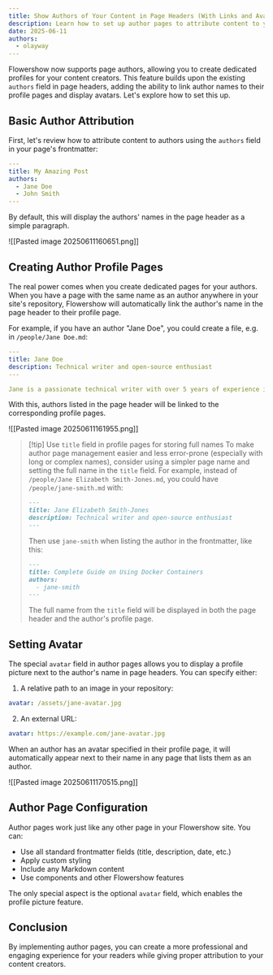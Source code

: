 ```yaml
---
title: Show Authors of Your Content in Page Headers (With Links and Avatars)
description: Learn how to set up author pages to attribute content to your creators with links to custom profiles page and avatars.
date: 2025-06-11
authors:
  - olayway
---
```


Flowershow now supports page authors, allowing you to create dedicated profiles for your content creators. This feature builds upon the existing `authors` field in page headers, adding the ability to link author names to their profile pages and display avatars. Let's explore how to set this up.

## Basic Author Attribution

First, let's review how to attribute content to authors using the `authors` field in your page's frontmatter:

```yaml
---
title: My Amazing Post
authors:
  - Jane Doe
  - John Smith
---
```

By default, this will display the authors' names in the page header as a simple paragraph.

![[Pasted image 20250611160651.png]]

## Creating Author Profile Pages

The real power comes when you create dedicated pages for your authors. When you have a page with the same name as an author anywhere in your site's repository, Flowershow will automatically link the author's name in the page header to their profile page.

For example, if you have an author "Jane Doe", you could create a file, e.g. in `/people/Jane Doe.md`:

```yaml
---
title: Jane Doe
description: Technical writer and open-source enthusiast
---

Jane is a passionate technical writer with over 5 years of experience in documenting complex software systems. She contributes regularly to open-source projects and writes about developer tools and documentation best practices.
```

With this, authors listed in the page header will be linked to the corresponding profile pages.

![[Pasted image 20250611161955.png]]

> [!tip] Use `title` field in profile pages for storing full names
> To make author page management easier and less error-prone (especially with long or complex names), consider using a simpler page name and setting the full name in the `title` field. For example, instead of `/people/Jane Elizabeth Smith-Jones.md`, you could have `/people/jane-smith.md` with:
> ```md
> ---
> title: Jane Elizabeth Smith-Jones
> description: Technical writer and open-source enthusiast
> ---
> ```
> Then use `jane-smith` when listing the author in the frontmatter, like this:
> ```md
> ---
> title: Complete Guide on Using Docker Containers
> authors:
>   - jane-smith
> ---
> ```
> 
> The full name from the `title` field will be displayed in both the page header and the author's profile page.

## Setting Avatar

The special `avatar` field in author pages allows you to display a profile picture next to the author's name in page headers. You can specify either:

1. A relative path to an image in your repository:
```yaml
avatar: /assets/jane-avatar.jpg
```

2. An external URL:
```yaml
avatar: https://example.com/jane-avatar.jpg
```

When an author has an avatar specified in their profile page, it will automatically appear next to their name in any page that lists them as an author.

![[Pasted image 20250611170515.png]]

## Author Page Configuration

Author pages work just like any other page in your Flowershow site. You can:

- Use all standard frontmatter fields (title, description, date, etc.)
- Apply custom styling
- Include any Markdown content
- Use components and other Flowershow features

The only special aspect is the optional `avatar` field, which enables the profile picture feature.

## Conclusion

By implementing author pages, you can create a more professional and engaging experience for your readers while giving proper attribution to your content creators.